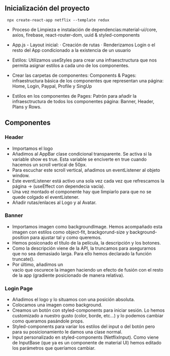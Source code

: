 ## Inicialización del proyecto
` npx create-react-app netflix --template redux`

- Proceso de Limpieza e instalación de dependencias:material-ui/core, axios, firebase, react-router-dom, uuid & styled-components

- App.js - Layout inicial:
· Creación de rutas
· Renderizamos Login o el resto del App condicionado a la existencia de un usuario

- Estilos: Utilizamos useStyles para crear una infraesctructura que nos permita asignar estilos a cada uno de los componentes.

- Crear las carpetas de componentes: Components & Pages: infraestructura básica de los componentes que representan una página: Home, Login, Paypal, Profile y SingUp

- Estilos en los componentes de Pages: Patrón para añadir la infraesctructura de todos los componentes página: Banner, Header, Plans y Rows.

## Componentes

### Header
- Importamos el logo
- Añadimos al AppBar clase condicional transparente. Se activa si la variable show es true. Esta variable se enciverte en true cuando hacemos un scroll vertical de 50px.
- Para escuchar este scroll vertical, añadimos un eventListener al objeto window.
- Este eventListener está activo una sola vez cada vez que refrescamos la página -> (useEffect con dependecia vacía).
- Una vez montado el componente hay que limpiarlo para que no se quede colgado el eventListener.
- Añadir rutas/enlaces al Logo y al Avatar.

### Banner
- Importamos imagen como backgroundImage. Hemos acompañado esta imagen con estilos como object-fit, brackgorund-size y background-position para ajustar tal y como queremos.
- Hemos posiconado el título de la película, la descripción y los botones.
- Como la descripción viene de la API, la truncamos para asegurarnos que no sea demasiado larga. Para ello hemos declarado la función truncate().
- Por último, añadimos un <div> vacío que oscurece la imagen haciendo un efecto de fusión con el resto de la app (gradiente posicionado de manera relativa).

### Login Page
- Añadimos el logo y lo situamos con una posición absoluta.
- Colocamos una imagen como background.
- Creamos un botón con styled-components para iniciar sesión. Lo hemos customizado a nuestro gusto (color, borde, etc...) y lo podemos cambiar como queramos pasándole props.
- Styled-components para variar los estilos del input o del botón pero para su posicionamiento le damos una clase normal.
- Input personalizado en styled-components (NetflixInput). Como viene de InputBase (que ya es un componente de material UI) hemos editado los parámetros que queríamos cambiar.